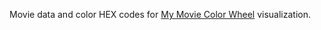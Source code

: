 Movie data and color HEX codes for [My Movie Color Wheel](https://public.tableau.com/app/profile/lomska/viz/MyMovieColorWheelwithLightDarkMode/Dashboard1) visualization.
